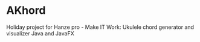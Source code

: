 # AKhord

Holiday project for Hanze pro - Make IT Work:
Ukulele chord generator and visualizer
Java and JavaFX
